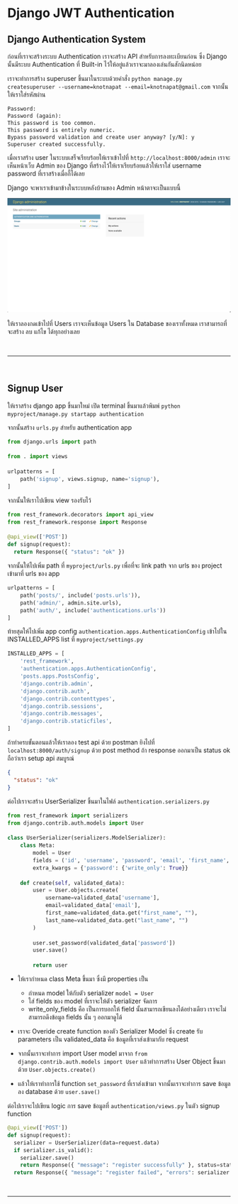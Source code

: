 # Django JWT Authentication

## Django Authentication System

ก่อนที่เราจะสร้างระบบ Authentication เราจะสร้าง API สำหรับการลงทะเบียนก่อน ซึ่ง Django นั้นมีระบบ Authentication ที่ Built-in ไว้ให้อยู่แล้วเราจะมาลองเล่นกันสักนิดหน่อย

เราจะทำการสร้าง superuser ขึ้นมาในระบบด้วยคำสั่ง `python manage.py createsuperuser --username=knotnapat --email=knotnapat@gmail.com` จากนั้นให้เราใส่รหัสผ่าน

```
Password:
Password (again):
This password is too common.
This password is entirely numeric.
Bypass password validation and create user anyway? [y/N]: y
Superuser created successfully.
```

เมื่อเราสร้าง user ในระบบเสร็จเรียบร้อยให้เราเข้าไปที่ `http://localhost:8000/admin` เราจะเห็นหน้าเว็บ Admin ของ Django ที่สร้างไว้ให้เราเรียบร้อยแล้วให้เราใส่ username password ที่เราสร้างเมื่อกี้ได้เลย

Django จะพาเราเข้ามาข้างในระบบหลังบ้านของ Admin หน้าตาจะเป็นแบบนี้

![Django Admin](./images/django-admin.png)

ให้เราลองกดเข้าไปที่ Users เราจะเห็นข้อมูล Users ใน Database ของเราทั้งหมด เราสามารถที่จะสร้าง ลบ แก้ไข ได้ทุกอย่างเลย

<br><hr><br>

## Signup User

ให้เราสร้าง django app ขึ้นมาใหม่ เปิด terminal ขึ้นมาแล้วพิมพ์ `python myproject/manage.py startapp authentication`

จากนั้นสร้าง `urls.py` สำหรับ authentication app

```python
from django.urls import path

from . import views

urlpatterns = [
    path('signup', views.signup, name='signup'),
]
```

จากนั้นให้เราไปเขียน view รองรับไว้

```python
from rest_framework.decorators import api_view
from rest_framework.response import Response

@api_view(['POST'])
def signup(request):
  return Response({ "status": "ok" })
```

จากนั้นให้ไปเพิ่ม path ที่ `myproject/urls.py` เพื่อที่จะ link path จาก urls ของ project เข้ามาที่ urls ของ app

```python
urlpatterns = [
    path('posts/', include('posts.urls')),
    path('admin/', admin.site.urls),
    path('auth/', include('authentications.urls'))
]
```

ท้ายสุดให้ไปเพิ่ม app config `authentication.apps.AuthenticationConfig` เข้าไปใน INSTALLED_APPS list ที่ `myproject/settings.py`

```python
INSTALLED_APPS = [
    'rest_framework',
    'authentication.apps.AuthenticationConfig',
    'posts.apps.PostsConfig',
    'django.contrib.admin',
    'django.contrib.auth',
    'django.contrib.contenttypes',
    'django.contrib.sessions',
    'django.contrib.messages',
    'django.contrib.staticfiles',
]
```

ถ้าทำครบขั้นตอนแล้วให้เราลอง test api ด้วย postman ยิงไปที่ `localhost:8000/auth/signup` ด้วย post method ถ้า response ออกมาเป็น status ok ถือว่าเรา setup api สมบูรณ์

```json
{
  "status": "ok"
}
```

ต่อไปเราจะสร้าง UserSerializer ขึ้นมาในไฟล์ `authentication.serializers.py`

```python
from rest_framework import serializers
from django.contrib.auth.models import User

class UserSerializer(serializers.ModelSerializer):
    class Meta:
        model = User
        fields = ('id', 'username', 'password', 'email', 'first_name', 'last_name')
        extra_kwargs = {'password': {'write_only': True}}

    def create(self, validated_data):
        user = User.objects.create(
            username=validated_data['username'],
            email=validated_data['email'],
            first_name=validated_data.get("first_name", ""),
            last_name=validated_data.get("last_name", "")
        )

        user.set_password(validated_data['password'])
        user.save()

        return user
```

- ให้เรากำหนด class Meta ขึ้นมา ซึ่งมี properties เป็น

  - กำหนด model ให้กับตัว serializer `model = User`
  - ใส่ fields ของ model ที่เราจะให้ตัว serializer จัดการ
  - write_only_fields คือ เป็นการบอกให้ field นั้นสามารถเขียนลงได้อย่างเดียว เราจะไม่สามารถดึงข้อมูล fields นั้น ๆ ออกมาดูได้

- เราจะ Overide create function ของตัว Serializer Model ซึ่ง create รับ parameters เป็น validated_data คือ ข้อมูลที่เราส่งเข้ามากับ request

- จากนั้นเราจะทำการ import User model มาจาก `from django.contrib.auth.models import User` แล้วทำการสร้าง User Object ขึ้นมาด้วย `User.objects.create()`

- แล้วให้เราทำการใช้ function `set_password` ที่เราส่งเข้ามา จากนั้นเราจะทำการ save ข้อมูลลง database ด้วย `user.save()`

ต่อไปเราจะไปเขียน logic การ save ข้อมูลที่ `authentication/views.py` ในตัว signup function

```python
@api_view(['POST'])
def signup(request):
  serializer = UserSerializer(data=request.data)
  if serializer.is_valid():
    serializer.save()
    return Response({ "message": "register successfully" }, status=status.HTTP_201_CREATED)
  return Response({ "message": "register failed", "errors": serializer.errors }, status=status.HTTP_400_BAD_REQUEST)
```

<br><hr><br>
